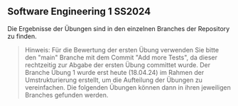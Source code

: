 ## Software Engineering 1 SS2024
Die Ergebnisse der Übungen sind in den einzelnen Branches der Repository zu finden.

> Hinweis: Für die Bewertung der ersten Übung verwenden Sie bitte den "main" Branche mit dem Commit "Add more Tests", da dieser rechtzeitig zur Abgabe der ersten Übung committet wurde. Der Branche Übung 1 wurde erst heute (18.04.24) im Rahmen der Umstrukturierung erstellt, um die Aufteilung der Übungen zu vereinfachen. Die folgenden Übungen können dann in ihren jeweiligen Branches gefunden werden.
